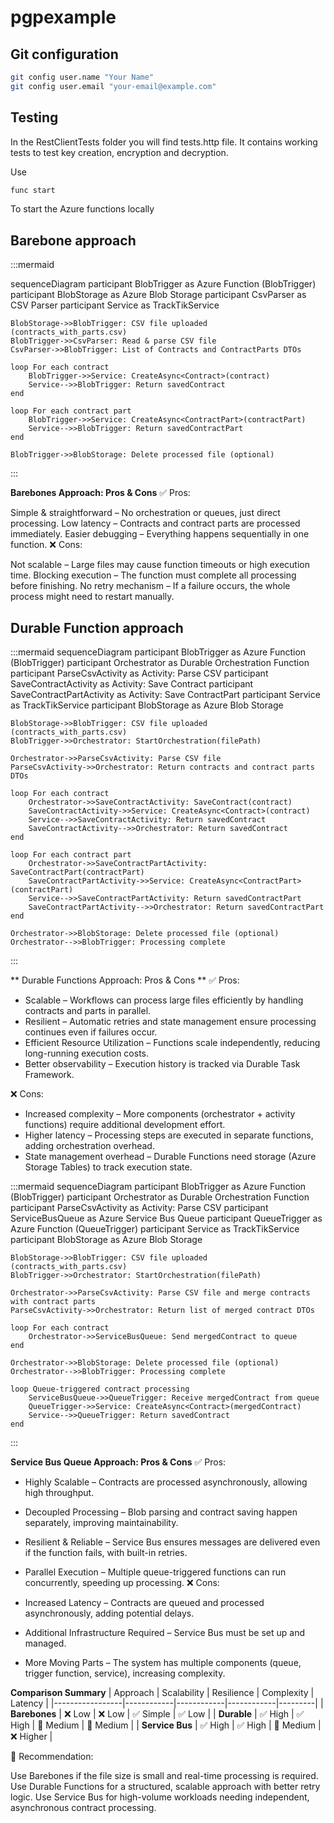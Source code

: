 # pgpexample

## Git configuration
```bash
git config user.name "Your Name"
git config user.email "your-email@example.com"

```

## Testing
In the RestClientTests folder you will find tests.http file. It contains working tests to test key creation, encryption and decryption.

Use 
```bash
func start
```
To start the Azure functions locally

## Barebone approach
:::mermaid

sequenceDiagram
    participant BlobTrigger as Azure Function (BlobTrigger)
    participant BlobStorage as Azure Blob Storage
    participant CsvParser as CSV Parser
    participant Service as TrackTikService

    BlobStorage->>BlobTrigger: CSV file uploaded (contracts_with_parts.csv)
    BlobTrigger->>CsvParser: Read & parse CSV file
    CsvParser->>BlobTrigger: List of Contracts and ContractParts DTOs
    
    loop For each contract
        BlobTrigger->>Service: CreateAsync<Contract>(contract)
        Service-->>BlobTrigger: Return savedContract
    end

    loop For each contract part
        BlobTrigger->>Service: CreateAsync<ContractPart>(contractPart)
        Service-->>BlobTrigger: Return savedContractPart
    end

    BlobTrigger->>BlobStorage: Delete processed file (optional)
:::

**Barebones Approach: Pros & Cons**
✅ Pros:

Simple & straightforward – No orchestration or queues, just direct processing.
Low latency – Contracts and contract parts are processed immediately.
Easier debugging – Everything happens sequentially in one function.
❌ Cons:

Not scalable – Large files may cause function timeouts or high execution time.
Blocking execution – The function must complete all processing before finishing.
No retry mechanism – If a failure occurs, the whole process might need to restart manually.


## Durable Function approach

:::mermaid
sequenceDiagram
    participant BlobTrigger as Azure Function (BlobTrigger)
    participant Orchestrator as Durable Orchestration Function
    participant ParseCsvActivity as Activity: Parse CSV
    participant SaveContractActivity as Activity: Save Contract
    participant SaveContractPartActivity as Activity: Save ContractPart
    participant Service as TrackTikService
    participant BlobStorage as Azure Blob Storage

    BlobStorage->>BlobTrigger: CSV file uploaded (contracts_with_parts.csv)
    BlobTrigger->>Orchestrator: StartOrchestration(filePath)
    
    Orchestrator->>ParseCsvActivity: Parse CSV file
    ParseCsvActivity->>Orchestrator: Return contracts and contract parts DTOs

    loop For each contract
        Orchestrator->>SaveContractActivity: SaveContract(contract)
        SaveContractActivity->>Service: CreateAsync<Contract>(contract)
        Service-->>SaveContractActivity: Return savedContract
        SaveContractActivity-->>Orchestrator: Return savedContract
    end

    loop For each contract part
        Orchestrator->>SaveContractPartActivity: SaveContractPart(contractPart)
        SaveContractPartActivity->>Service: CreateAsync<ContractPart>(contractPart)
        Service-->>SaveContractPartActivity: Return savedContractPart
        SaveContractPartActivity-->>Orchestrator: Return savedContractPart
    end

    Orchestrator->>BlobStorage: Delete processed file (optional)
    Orchestrator-->>BlobTrigger: Processing complete

:::

** Durable Functions Approach: Pros & Cons **
✅ Pros:

- Scalable – Workflows can process large files efficiently by handling contracts and parts in parallel.
- Resilient – Automatic retries and state management ensure processing continues even if failures occur.
- Efficient Resource Utilization – Functions scale independently, reducing long-running execution costs.
- Better observability – Execution history is tracked via Durable Task Framework.

❌ Cons:

- Increased complexity – More components (orchestrator + activity functions) require additional development effort.
- Higher latency – Processing steps are executed in separate functions, adding orchestration overhead.
- State management overhead – Durable Functions need storage (Azure Storage Tables) to track execution state.

:::mermaid
sequenceDiagram
    participant BlobTrigger as Azure Function (BlobTrigger)
    participant Orchestrator as Durable Orchestration Function
    participant ParseCsvActivity as Activity: Parse CSV
    participant ServiceBusQueue as Azure Service Bus Queue
    participant QueueTrigger as Azure Function (QueueTrigger)
    participant Service as TrackTikService
    participant BlobStorage as Azure Blob Storage

    BlobStorage->>BlobTrigger: CSV file uploaded (contracts_with_parts.csv)
    BlobTrigger->>Orchestrator: StartOrchestration(filePath)
    
    Orchestrator->>ParseCsvActivity: Parse CSV file and merge contracts with contract parts
    ParseCsvActivity->>Orchestrator: Return list of merged contract DTOs
    
    loop For each contract
        Orchestrator->>ServiceBusQueue: Send mergedContract to queue
    end

    Orchestrator->>BlobStorage: Delete processed file (optional)
    Orchestrator-->>BlobTrigger: Processing complete

    loop Queue-triggered contract processing
        ServiceBusQueue->>QueueTrigger: Receive mergedContract from queue
        QueueTrigger->>Service: CreateAsync<Contract>(mergedContract)
        Service-->>QueueTrigger: Return savedContract
    end

:::

**Service Bus Queue Approach: Pros & Cons**
✅ Pros:

- Highly Scalable – Contracts are processed asynchronously, allowing high throughput.
- Decoupled Processing – Blob parsing and contract saving happen separately, improving maintainability.
- Resilient & Reliable – Service Bus ensures messages are delivered even if the function fails, with built-in retries.
- Parallel Execution – Multiple queue-triggered functions can run concurrently, speeding up processing.
❌ Cons:

- Increased Latency – Contracts are queued and processed asynchronously, adding potential delays.
- Additional Infrastructure Required – Service Bus must be set up and managed.
- More Moving Parts – The system has multiple components (queue, trigger function, service), increasing complexity.

**Comparison Summary**
| Approach         | Scalability | Resilience | Complexity | Latency |
|-----------------|------------|------------|------------|---------|
| **Barebones**   | ❌ Low     | ❌ Low     | ✅ Simple  | ✅ Low  |
| **Durable**     | ✅ High    | ✅ High    | 🔸 Medium | 🔸 Medium |
| **Service Bus** | ✅ High    | ✅ High    | 🔸 Medium | ❌ Higher |

🚀 Recommendation:

Use Barebones if the file size is small and real-time processing is required.
Use Durable Functions for a structured, scalable approach with better retry logic.
Use Service Bus for high-volume workloads needing independent, asynchronous contract processing.